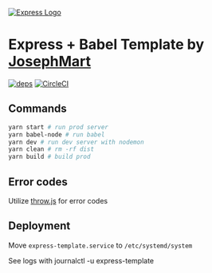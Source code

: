 [![Express Logo](https://i.cloudup.com/zfY6lL7eFa-3000x3000.png)](http://expressjs.com/)

# Express + Babel Template by [JosephMart](https://github.com/JosephMart)
<div align="left">

[![deps][deps]][deps-url]
[![CircleCI](https://circleci.com/gh/JosephMart/Express-Template-JMM.svg?style=svg)](https://circleci.com/gh/JosephMart/Express-Template-JMM)
</div>

## Commands
```bash
yarn start # run prod server
yarn babel-node # run babel
yarn dev # run dev server with nodemon
yarn clean # rm -rf dist
yarn build # build prod
```

## Error codes

Utilize [throw.js](https://github.com/kbariotis/throw.js) for error codes

## Deployment

Move `express-template.service` to `/etc/systemd/system`

See logs with journalctl -u express-template

[deps]: https://img.shields.io/david/JosephMart/Express-Template-JMM.svg
[deps-url]: https://david-dm.org/JosephMart/Express-Template-JMM